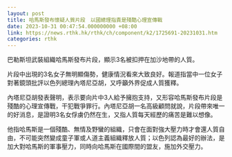 ```yaml
---
layout: post
title: 哈馬斯發布懷疑人質片段　以國總理指責是殘酷心理宣傳戰
date: 2023-10-31 00:47:54.000000000 +08:00
link: https://news.rthk.hk/rthk/ch/component/k2/1725691-20231031.htm
categories: rthk
---
```


巴勒斯坦武裝組織哈馬斯發布片段，顯示3名被扣押在加沙地帶的人質。

片段中出現的3名女子無明顯傷勢，健康情況看來大致良好。報道指當中一位女子對著鏡頭批評以色列總理內塔尼亞胡，又呼籲外界促成人質獲釋。

內塔尼亞胡發表聲明，表示要向片中3人給予擁抱支持，又形容哈馬斯發布片段是殘酷的心理宣傳戰，干犯戰爭罪行。內塔尼亞胡一名高級顧問就說，片段帶來唯一的好消息，是證明3名女俘虜仍然在生，又指人質每天經歷的痛苦是難以想像。

他指哈馬斯是一個殘酷、無情及野蠻的組織，只會在面對強大壓力時才會還人質自由，不可能突然變成童子軍或人道主義組織釋放人質；以色列認為最好的辦法，是加大對哈馬斯的軍事壓力，同時向哈馬斯在國際間的盟友，施加外交壓力。
